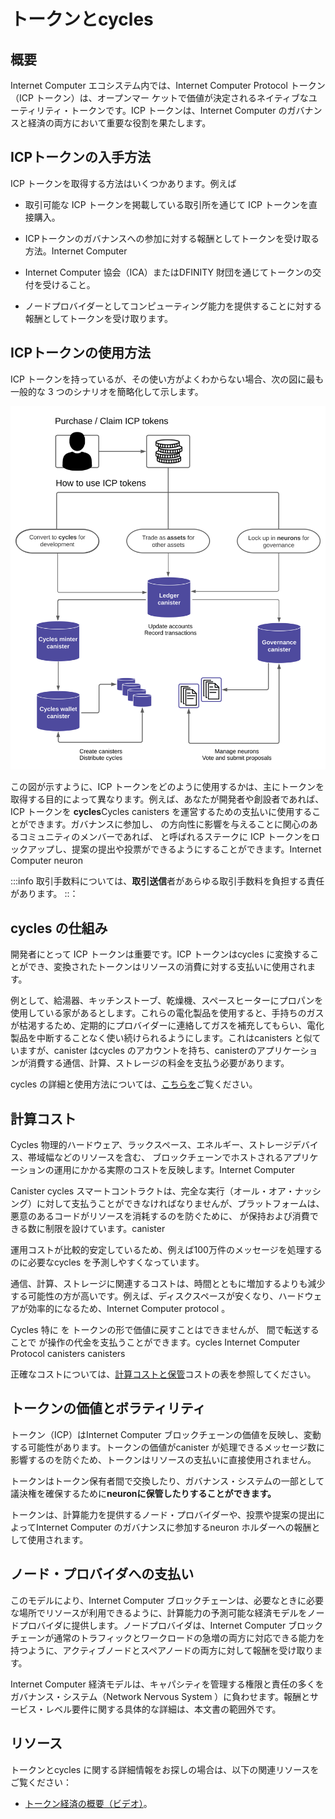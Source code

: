 # トークンとcycles

## 概要

Internet Computer エコシステム内では、Internet Computer Protocol トークン（ICP トークン）は、オープンマー ケットで価値が決定されるネイティブなユーティリティ・トークンです。ICP トークンは、Internet Computer のガバナンスと経済の両方において重要な役割を果たします。

## ICPトークンの入手方法

ICP トークンを取得する方法はいくつかあります。例えば

- 取引可能な ICP トークンを掲載している取引所を通じて ICP トークンを直接購入。

- ICPトークンのガバナンスへの参加に対する報酬としてトークンを受け取る方法。Internet Computer

- Internet Computer 協会（ICA）またはDFINITY 財団を通じてトークンの交付を受けること。

- ノードプロバイダーとしてコンピューティング能力を提供することに対する報酬としてトークンを受け取ります。

## ICPトークンの使用方法

ICP トークンを持っているが、その使い方がよくわからない場合、次の図に最も一般的な 3 つのシナリオを簡略化して示します。

![icp tokens how to use](_attachments/icp-tokens-how-to-use.svg)

この図が示すように、ICP トークンをどのように使用するかは、主にトークンを取得する目的によって異なります。例えば、あなたが開発者や創設者であれば、ICP トークンを **cycles**Cycles canisters を運営するための支払いに使用することができます。ガバナンスに参加し、 の方向性に影響を与えることに関心のあるコミュニティのメンバーであれば、 と呼ばれるステークに ICP トークンをロックアップし、提案の提出や投票ができるようにすることができます。Internet Computer neuron

:::info
取引手数料については、**取引送信**者があらゆる取引手数料を負担する責任があります。
::：

## cycles の仕組み

開発者にとって ICP トークンは重要です。ICP トークンはcycles に変換することができ、変換されたトークンはリソースの消費に対する支払いに使用されます。

例として、給湯器、キッチンストーブ、乾燥機、スペースヒーターにプロパンを使用している家があるとします。これらの電化製品を使用すると、手持ちのガスが枯渇するため、定期的にプロバイダーに連絡してガスを補充してもらい、電化製品を中断することなく使い続けられるようにします。これはcanisters と似ていますが、canister はcycles のアカウントを持ち、canisterのアプリケーションが消費する通信、計算、ストレージの料金を支払う必要があります。

cycles の詳細と使用方法については、[こちらを](/docs/developer-docs/setup/cycles/converting_icp_tokens_into_cycles.md)ご覧ください。

## 計算コスト

Cycles 物理的ハードウェア、ラックスペース、エネルギー、ストレージデバイス、帯域幅などのリソースを含む、 ブロックチェーンでホストされるアプリケーションの運用にかかる実際のコストを反映します。Internet Computer 

Canister cycles スマートコントラクトは、完全な実行（オール・オア・ナッシング）に対して支払うことができなければなりませんが、プラットフォームは、悪意のあるコードがリソースを消耗するのを防ぐために、 が保持および消費できる数に制限を設けています。canister 

運用コストが比較的安定しているため、例えば100万件のメッセージを処理するのに必要なcycles を予測しやすくなっています。

通信、計算、ストレージに関連するコストは、時間とともに増加するよりも減少する可能性の方が高いです。例えば、ディスクスペースが安くなり、ハードウェアが効率的になるため、Internet Computer protocol 。

Cycles 特に を トークンの形で価値に戻すことはできませんが、 間で転送することで が操作の代金を支払うことができます。cycles Internet Computer Protocol canisters canisters 

正確なコストについては、[計算コストと保管](/developer-docs/gas-cost.md)コストの表を参照してください。

## トークンの価値とボラティリティ

トークン（ICP）はInternet Computer ブロックチェーンの価値を反映し、変動する可能性があります。トークンの価値がcanister が処理できるメッセージ数に影響するのを防ぐため、トークンはリソースの支払いに直接使用されません。

トークンはトークン保有者間で交換したり、ガバナンス・システムの一部として議決権を確保するために**neuronに保管したりすることができます。**

トークンは、計算能力を提供するノード・プロバイダーや、投票や提案の提出によってInternet Computer のガバナンスに参加するneuron ホルダーへの報酬として使用されます。

## ノード・プロバイダへの支払い

このモデルにより、Internet Computer ブロックチェーンは、必要なときに必要な場所でリソースが利用できるように、計算能力の予測可能な経済モデルをノードプロバイダに提供します。ノードプロバイダは、Internet Computer ブロックチェーンが通常のトラフィックとワークロードの急増の両方に対応できる能力を持つように、アクティブノードとスペアノードの両方に対して報酬を受け取ります。

Internet Computer 経済モデルは、キャパシティを管理する権限と責任の多くをガバナンス・システム（Network Nervous System ）に負わせます。報酬とサービス・レベル要件に関する具体的な詳細は、本文書の範囲外です。

## リソース

トークンとcycles に関する詳細情報をお探しの場合は、以下の関連リソースをご覧ください：

- [トークン経済の概要（ビデオ）](https://www.youtube.com/watch?v=H2p5q0PR2pc)。

<!---
# Tokens and cycles

## Overview 
Within the Internet Computer ecosystem, Internet Computer Protocol tokens (ICP tokens) are a native utility token with a value determined on the open market. ICP tokens play a key role in both the governance and the economics of the Internet Computer.

## How to get ICP tokens

There are a few different ways you might acquire ICP tokens. For example, you might:

-   Purchase ICP tokens directly through an exchange that lists ICP tokens available for trade.

-   Receive tokens as rewards for participating in the governance of the Internet Computer

-   Receive a grant of tokens through the Internet Computer Association (ICA) or the DFINITY Foundation.

-   Receive tokens as remuneration for providing computing capacity as a node provider.

## How to use ICP tokens

If you have ICP tokens, but aren’t sure how to use them, the following diagram provides a simplified overview to illustrate the three most common scenarios.

![icp tokens how to use](_attachments/icp-tokens-how-to-use.svg)

As this diagram suggests, how you use ICP tokens depends primarily on your goals in acquiring them. For example, if you are a developer or founder, ICP tokens can be converted to **cycles**. Cycles can then be used to pay for running canisters that deliver products and services to the market. If you are a member of the community interested in participating in governance and influencing the direction of the Internet Computer, you can lock up ICP tokens in a stake, called a neuron, so that you can submit and vote on proposals.

:::info
Regarding transaction fees, the **transaction sender** is responsible for covering any/all transaction fees.
:::

## How cycles work

For developers, ICP tokens are important because they can be converted to cycles that, in turn, are used to pay for resource consumption.

As an example, imagine you have a house where propane is used for a water heater, kitchen stove, dryer, and space heater. As you use these appliances, you deplete the supply of gas you have on hand, so periodically you contact a provider to refill your supply so you can continue to use your appliances without interruption. This is similar to canisters in that each canister must have an account with cycles available to pay for the communication, computation, and storage that the canister’s application consumes.

To learn more about cycles and how to use them, see [here](/docs/developer-docs/setup/cycles/converting_icp_tokens_into_cycles.md).

## Cost of computation

Cycles reflect the real costs of operations for applications hosted in the Internet Computer blockchain including resources such physical hardware, rack space, energy, storage devices, and bandwidth.

Canister smart contracts must be able to pay for complete execution (all or nothing), but the platform sets limits on how many cycles a canister can hold and consume to prevent malicious code from draining resources.

The relative stability of operational costs makes it easier to predict the cycles required to process, for example, a million messages.

The costs associated with communication, computation, and storage are more likely to decrease than to increase over time. For example, because disk space becomes cheaper and hardware becomes more efficient, the Internet Computer protocol will also improve over time to make better use of the resources.

Cycles are not a currency; in particular cycles cannot be converted back to value in the form of Internet Computer Protocol tokens, but can be transferred between canisters to enable canisters to pay for operations.

For exact costs see the tables in [computation and storage costs](/developer-docs/gas-cost.md).

## Token value and volatility

Tokens (ICP) reflect the value of the Internet Computer blockchain and can fluctuate. To prevent the token value from affecting the number of messages a canister can process, tokens are not used to pay for resources directly.

Tokens can be exchanged between token holders or locked up in **neurons** to secure voting rights as part of the governance system.

Tokens are used to reward node providers for providing compute capacity and neuron holders for participating in the governance of the Internet Computer by voting and submitting proposals.

## Payment to node providers

With this model, the Internet Computer blockchain provides node providers with a predictable economic model for computing power capacity to ensure resources are available when and where they are needed. Node providers receive compensation for both active and spare nodes so that the Internet Computer blockchain has capacity to handle both normal traffic and workload spikes.

The Internet Computer economic model places much of the power and responsibility of managing capacity on the governance system—the Network Nervous System. Specific details about compensation and service level requirements are outside the scope of this document.

## Resources

If you are looking for more information about tokens and cycles, check out the following related resources:

-   [Overview of token economics (video)](https://www.youtube.com/watch?v=H2p5q0PR2pc).

-->
